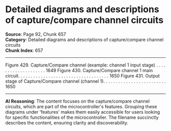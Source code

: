 # Detailed diagrams and descriptions of capture/compare channel circuits

**Source**: Page 92, Chunk 657  
**Category**: Detailed diagrams and descriptions of capture/compare channel circuits  
**Chunk Index**: 657

---

Figure 429. Capture/Compare channel (example: channel 1 input stage) . . . . . . . . . . . . . . . . . . . . 1649
Figure 430. Capture/Compare channel 1 main circuit. . . . . . . . . . . . . . . . . . . . . . . . . . . . . . . . . . . . 1650
Figure 431. Output stage of Capture/Compare channel (channel 1). . . . . . . . . . . . . . . . . . . . . . . . . 1650

---

**AI Reasoning**: The content focuses on the capture/compare channel circuits, which are part of the microcontroller's features. Grouping these diagrams under 'features' makes them easily accessible for users looking for specific functionalities of the microcontroller. The filename succinctly describes the content, ensuring clarity and discoverability.
